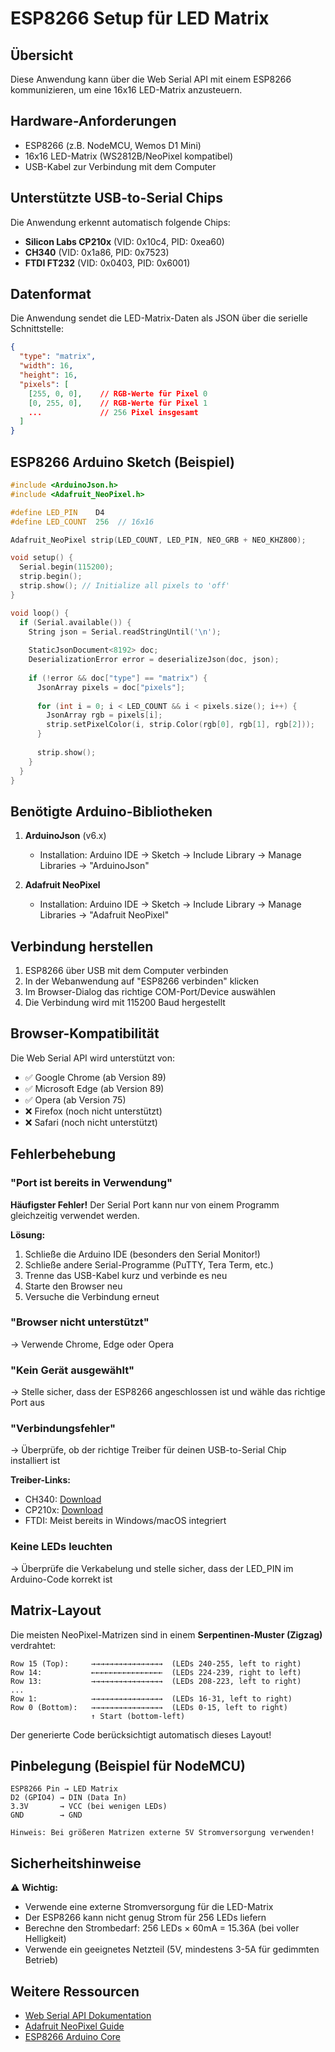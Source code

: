 # ESP8266 Setup für LED Matrix

## Übersicht

Diese Anwendung kann über die Web Serial API mit einem ESP8266 kommunizieren, um eine 16x16 LED-Matrix anzusteuern.

## Hardware-Anforderungen

- ESP8266 (z.B. NodeMCU, Wemos D1 Mini)
- 16x16 LED-Matrix (WS2812B/NeoPixel kompatibel)
- USB-Kabel zur Verbindung mit dem Computer

## Unterstützte USB-to-Serial Chips

Die Anwendung erkennt automatisch folgende Chips:
- **Silicon Labs CP210x** (VID: 0x10c4, PID: 0xea60)
- **CH340** (VID: 0x1a86, PID: 0x7523)
- **FTDI FT232** (VID: 0x0403, PID: 0x6001)

## Datenformat

Die Anwendung sendet die LED-Matrix-Daten als JSON über die serielle Schnittstelle:

```json
{
  "type": "matrix",
  "width": 16,
  "height": 16,
  "pixels": [
    [255, 0, 0],    // RGB-Werte für Pixel 0
    [0, 255, 0],    // RGB-Werte für Pixel 1
    ...             // 256 Pixel insgesamt
  ]
}
```

## ESP8266 Arduino Sketch (Beispiel)

```cpp
#include <ArduinoJson.h>
#include <Adafruit_NeoPixel.h>

#define LED_PIN    D4
#define LED_COUNT  256  // 16x16

Adafruit_NeoPixel strip(LED_COUNT, LED_PIN, NEO_GRB + NEO_KHZ800);

void setup() {
  Serial.begin(115200);
  strip.begin();
  strip.show(); // Initialize all pixels to 'off'
}

void loop() {
  if (Serial.available()) {
    String json = Serial.readStringUntil('\n');
    
    StaticJsonDocument<8192> doc;
    DeserializationError error = deserializeJson(doc, json);
    
    if (!error && doc["type"] == "matrix") {
      JsonArray pixels = doc["pixels"];
      
      for (int i = 0; i < LED_COUNT && i < pixels.size(); i++) {
        JsonArray rgb = pixels[i];
        strip.setPixelColor(i, strip.Color(rgb[0], rgb[1], rgb[2]));
      }
      
      strip.show();
    }
  }
}
```

## Benötigte Arduino-Bibliotheken

1. **ArduinoJson** (v6.x)
   - Installation: Arduino IDE → Sketch → Include Library → Manage Libraries → "ArduinoJson"

2. **Adafruit NeoPixel**
   - Installation: Arduino IDE → Sketch → Include Library → Manage Libraries → "Adafruit NeoPixel"

## Verbindung herstellen

1. ESP8266 über USB mit dem Computer verbinden
2. In der Webanwendung auf "ESP8266 verbinden" klicken
3. Im Browser-Dialog das richtige COM-Port/Device auswählen
4. Die Verbindung wird mit 115200 Baud hergestellt

## Browser-Kompatibilität

Die Web Serial API wird unterstützt von:
- ✅ Google Chrome (ab Version 89)
- ✅ Microsoft Edge (ab Version 89)
- ✅ Opera (ab Version 75)
- ❌ Firefox (noch nicht unterstützt)
- ❌ Safari (noch nicht unterstützt)

## Fehlerbehebung

### "Port ist bereits in Verwendung"
**Häufigster Fehler!** Der Serial Port kann nur von einem Programm gleichzeitig verwendet werden.

**Lösung:**
1. Schließe die Arduino IDE (besonders den Serial Monitor!)
2. Schließe andere Serial-Programme (PuTTY, Tera Term, etc.)
3. Trenne das USB-Kabel kurz und verbinde es neu
4. Starte den Browser neu
5. Versuche die Verbindung erneut

### "Browser nicht unterstützt"
→ Verwende Chrome, Edge oder Opera

### "Kein Gerät ausgewählt"
→ Stelle sicher, dass der ESP8266 angeschlossen ist und wähle das richtige Port aus

### "Verbindungsfehler"
→ Überprüfe, ob der richtige Treiber für deinen USB-to-Serial Chip installiert ist

**Treiber-Links:**
- CH340: [Download](http://www.wch.cn/downloads/CH341SER_ZIP.html)
- CP210x: [Download](https://www.silabs.com/developers/usb-to-uart-bridge-vcp-drivers)
- FTDI: Meist bereits in Windows/macOS integriert

### Keine LEDs leuchten
→ Überprüfe die Verkabelung und stelle sicher, dass der LED_PIN im Arduino-Code korrekt ist

## Matrix-Layout

Die meisten NeoPixel-Matrizen sind in einem **Serpentinen-Muster (Zigzag)** verdrahtet:

```
Row 15 (Top):     →→→→→→→→→→→→→→→→  (LEDs 240-255, left to right)
Row 14:           ←←←←←←←←←←←←←←←←  (LEDs 224-239, right to left)
Row 13:           →→→→→→→→→→→→→→→→  (LEDs 208-223, left to right)
...
Row 1:            →→→→→→→→→→→→→→→→  (LEDs 16-31, left to right)
Row 0 (Bottom):   →→→→→→→→→→→→→→→→  (LEDs 0-15, left to right)
                  ↑ Start (bottom-left)
```

Der generierte Code berücksichtigt automatisch dieses Layout!

## Pinbelegung (Beispiel für NodeMCU)

```
ESP8266 Pin → LED Matrix
D2 (GPIO4) → DIN (Data In)
3.3V       → VCC (bei wenigen LEDs)
GND        → GND

Hinweis: Bei größeren Matrizen externe 5V Stromversorgung verwenden!
```

## Sicherheitshinweise

⚠️ **Wichtig:**
- Verwende eine externe Stromversorgung für die LED-Matrix
- Der ESP8266 kann nicht genug Strom für 256 LEDs liefern
- Berechne den Strombedarf: 256 LEDs × 60mA = 15.36A (bei voller Helligkeit)
- Verwende ein geeignetes Netzteil (5V, mindestens 3-5A für gedimmten Betrieb)

## Weitere Ressourcen

- [Web Serial API Dokumentation](https://developer.mozilla.org/en-US/docs/Web/API/Web_Serial_API)
- [Adafruit NeoPixel Guide](https://learn.adafruit.com/adafruit-neopixel-uberguide)
- [ESP8266 Arduino Core](https://github.com/esp8266/Arduino)
